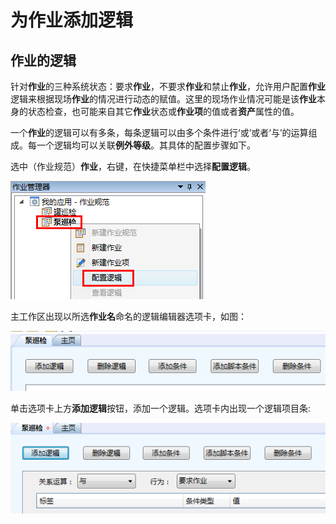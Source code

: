 # 为作业添加逻辑
## 作业的逻辑

针对**作业**的三种系统状态：要求**作业**，不要求**作业**和禁止**作业**，允许用户配置**作业**逻辑来根据现场**作业**的情况进行动态的赋值。这里的现场作业情况可能是该**作业**本身的状态检查，也可能来自其它**作业**状态或**作业项**的值或者**资产**属性的值。

一个**作业**的逻辑可以有多条，每条逻辑可以由多个条件进行‘或’或者‘与’的运算组成。每一个逻辑均可以关联**例外等级**。其具体的配置步骤如下。

选中（作业规范）**作业**，右键，在快捷菜单栏中选择**配置逻辑**。

![](./images/作业的逻辑1.png)

主工作区出现以所选**作业名**命名的逻辑编辑器选项卡，如图： 

![](./images/作业的逻辑2.png)

单击选项卡上方**添加逻辑**按钮，添加一个逻辑。选项卡内出现一个逻辑项目条:

![](./images/作业的逻辑3.png)